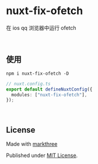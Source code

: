 # nuxt-fix-ofetch

在 ios qq 浏览器中运行 ofetch

<br />

## 使用

```shell
npm i nuxt-fix-ofetch -D
```

```ts
// nuxt.config.ts
export default defineNuxtConfig({
  modules: ["nuxt-fix-ofetch"],
});
```

<br />

## License

Made with [markthree](https://github.com/markthree)

Published under [MIT License](./LICENSE).
